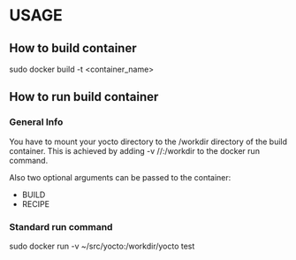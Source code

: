 # USAGE

## How to build container

sudo docker build -t <container_name>

## How to run build container

### General Info

You have to mount your yocto directory to the /workdir directory of the build container. 
This is achieved by adding -v <path>/<to>/<yocto>:/workdir to the docker run command.

Also two optional arguments can be passed to the container:

- BUILD
- RECIPE

### Standard run command

sudo docker run -v ~/src/yocto:/workdir/yocto test